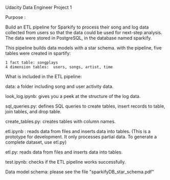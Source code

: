 Udacity Data Engineer Project 1

Purpose :

Build an ETL pipeline for Sparkify to process their song and log data collected from users so that the data could be used for next-step analysis. The data were stored in PostgreSQL, in the database named sparkify. 

This pipeline builds data models with a star schema. with the pipeline, five tables were created in spartify:

    1 fact table: songplays
    4 dimension tables:  users, songs, artist, time
    

What is included in the ETL pipeline: 

data: a folder including song and user activity data.

look_log.ipynb: gives you a peek at the structure of the log data.

sql_queries.py: defines SQL queries to create tables, insert records to table, join tables, and drop table.

create_tables.py: creates tables with column names.

etl.ipynb :  reads data from files and inserts data into tables. (This is a prototype for development. It only processes partial data. To generate a complete dataset, use etl.py)

etl.py: reads data from files and inserts data into tables. 

test.ipynb: checks if the ETL pipeline works successfully.

Data model schema: please see the file "sparkifyDB_star_schema.pdf"
